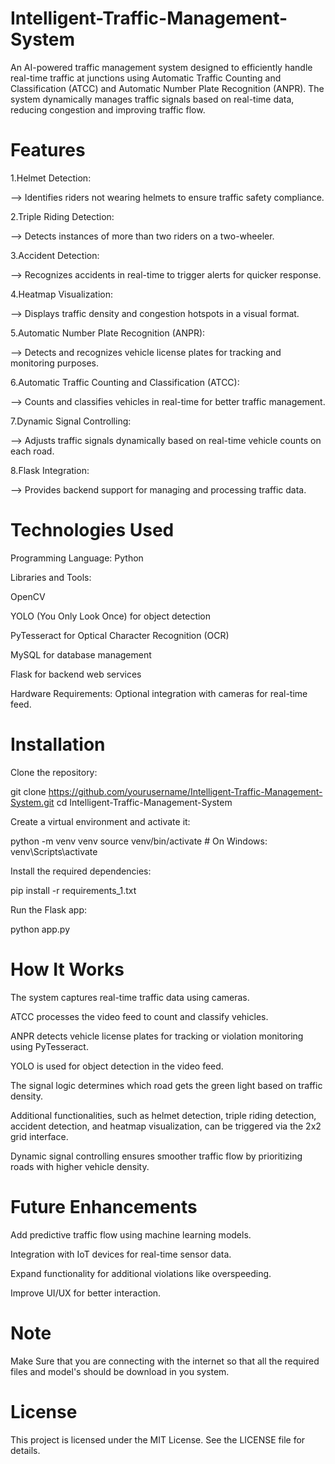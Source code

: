 # Intelligent-Traffic-Management-System

An AI-powered traffic management system designed to efficiently handle real-time traffic at junctions using Automatic Traffic Counting and Classification (ATCC) and Automatic Number Plate Recognition (ANPR). The system dynamically manages traffic signals based on real-time data, reducing congestion and improving traffic flow.

# Features

1.Helmet Detection:

--> Identifies riders not wearing helmets to ensure traffic safety compliance.

2.Triple Riding Detection:

--> Detects instances of more than two riders on a two-wheeler.

3.Accident Detection:

--> Recognizes accidents in real-time to trigger alerts for quicker response.

4.Heatmap Visualization:

--> Displays traffic density and congestion hotspots in a visual format.

5.Automatic Number Plate Recognition (ANPR):

--> Detects and recognizes vehicle license plates for tracking and monitoring purposes.

6.Automatic Traffic Counting and Classification (ATCC):

--> Counts and classifies vehicles in real-time for better traffic management.

7.Dynamic Signal Controlling:

--> Adjusts traffic signals dynamically based on real-time vehicle counts on each road.

8.Flask Integration:

--> Provides backend support for managing and processing traffic data.

# Technologies Used

Programming Language: Python

Libraries and Tools:

OpenCV

YOLO (You Only Look Once) for object detection

PyTesseract for Optical Character Recognition (OCR)

MySQL for database management

Flask for backend web services

Hardware Requirements: Optional integration with cameras for real-time feed.

# Installation

Clone the repository:

git clone https://github.com/yourusername/Intelligent-Traffic-Management-System.git
cd Intelligent-Traffic-Management-System

Create a virtual environment and activate it:

python -m venv venv
source venv/bin/activate   # On Windows: venv\Scripts\activate

Install the required dependencies:

pip install -r requirements_1.txt

Run the Flask app:

python app.py

# How It Works

The system captures real-time traffic data using cameras.

ATCC processes the video feed to count and classify vehicles.

ANPR detects vehicle license plates for tracking or violation monitoring using PyTesseract.

YOLO is used for object detection in the video feed.

The signal logic determines which road gets the green light based on traffic density.

Additional functionalities, such as helmet detection, triple riding detection, accident detection, and heatmap visualization, can be triggered via the 2x2 grid interface.

Dynamic signal controlling ensures smoother traffic flow by prioritizing roads with higher vehicle density.

# Future Enhancements

Add predictive traffic flow using machine learning models.

Integration with IoT devices for real-time sensor data.

Expand functionality for additional violations like overspeeding.

Improve UI/UX for better interaction.

# Note
Make Sure that you are connecting with the internet so that all the required files and model's should be download in you system.

# License

This project is licensed under the MIT License. See the LICENSE file for details.
